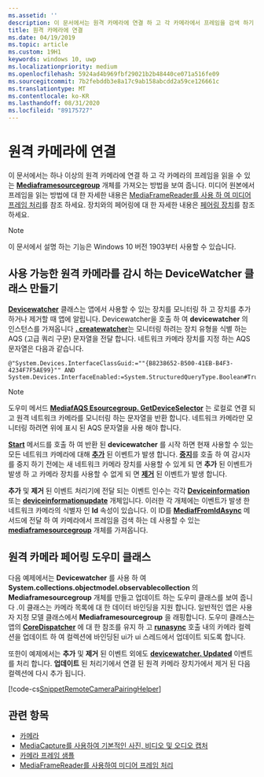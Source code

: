 ```yaml
---
ms.assetid: ''
description: 이 문서에서는 원격 카메라에 연결 하 고 각 카메라에서 프레임을 검색 하기 위해 MediaFrameSourceGroup을 가져오는 방법을 보여 줍니다.
title: 원격 카메라에 연결
ms.date: 04/19/2019
ms.topic: article
ms.custom: 19H1
keywords: windows 10, uwp
ms.localizationpriority: medium
ms.openlocfilehash: 5924ad4b969fbf29021b2b48440ce071a516fe09
ms.sourcegitcommit: 7b2febddb3e8a17c9ab158abcdd2a59ce126661c
ms.translationtype: MT
ms.contentlocale: ko-KR
ms.lasthandoff: 08/31/2020
ms.locfileid: "89175727"
---
```

# <a name="connect-to-remote-cameras"></a>원격 카메라에 연결

이 문서에서는 하나 이상의 원격 카메라에 연결 하 고 각 카메라의 프레임을 읽을 수 있는 [**Mediaframesourcegroup**](/uwp/api/Windows.Media.Capture.Frames.MediaFrameSourceGroup) 개체를 가져오는 방법을 보여 줍니다. 미디어 원본에서 프레임을 읽는 방법에 대 한 자세한 내용은 [MediaFrameReader를 사용 하 여 미디어 프레임 처리](process-media-frames-with-mediaframereader.md)를 참조 하세요. 장치와의 페어링에 대 한 자세한 내용은 [페어링 장치](../devices-sensors/pair-devices.md)를 참조 하세요.

> [!NOTE] 
> 이 문서에서 설명 하는 기능은 Windows 10 버전 1903부터 사용할 수 있습니다.

## <a name="create-a-devicewatcher-class-to-watch-for-available-remote-cameras"></a>사용 가능한 원격 카메라를 감시 하는 DeviceWatcher 클래스 만들기

[**Devicewatcher**](/uwp/api/windows.devices.enumeration.devicewatcher) 클래스는 앱에서 사용할 수 있는 장치를 모니터링 하 고 장치를 추가 하거나 제거할 때 앱에 알립니다. Devicewatcher을 호출 하 여 **devicewatcher** 의 인스턴스를 가져옵니다 [**. createwatcher**](/uwp/api/windows.devices.enumeration.deviceinformation.createwatcher#Windows_Devices_Enumeration_DeviceInformation_CreateWatcher_System_String_)는 모니터링 하려는 장치 유형을 식별 하는 AQS (고급 쿼리 구문) 문자열을 전달 합니다. 네트워크 카메라 장치를 지정 하는 AQS 문자열은 다음과 같습니다.

```
@"System.Devices.InterfaceClassGuid:=""{B8238652-B500-41EB-B4F3-4234F7F5AE99}"" AND System.Devices.InterfaceEnabled:=System.StructuredQueryType.Boolean#True"
```

> [!NOTE] 
> 도우미 메서드 [**MediafAQS Esourcegroup. GetDeviceSelector**](/uwp/api/windows.media.capture.frames.mediaframesourcegroup.getdeviceselector) 는 로컬로 연결 되 고 원격 네트워크 카메라를 모니터링 하는 문자열을 반환 합니다. 네트워크 카메라만 모니터링 하려면 위에 표시 된 AQS 문자열을 사용 해야 합니다.


[**Start**](/uwp/api/windows.devices.enumeration.devicewatcher.start) 메서드를 호출 하 여 반환 된 **devicewatcher** 를 시작 하면 현재 사용할 수 있는 모든 네트워크 카메라에 대해 [**추가**](/uwp/api/windows.devices.enumeration.devicewatcher.added) 된 이벤트가 발생 합니다. [**중지**](/uwp/api/windows.devices.enumeration.devicewatcher.stop)를 호출 하 여 감시자를 중지 하기 전에는 새 네트워크 카메라 장치를 사용할 수 있게 되 면 **추가** 된 이벤트가 발생 하 고 카메라 장치를 사용할 수 없게 되 면 [**제거**](/uwp/api/windows.devices.enumeration.devicewatcher.removed) 된 이벤트가 발생 합니다.

**추가** 및 **제거** 된 이벤트 처리기에 전달 되는 이벤트 인수는 각각 [**Deviceinformation**](/uwp/api/Windows.Devices.Enumeration.DeviceInformation) 또는 [**deviceinformationupdate**](/uwp/api/windows.devices.enumeration.deviceinformationupdate) 개체입니다. 이러한 각 개체에는 이벤트가 발생 한 네트워크 카메라의 식별자 인 **Id** 속성이 있습니다. 이 ID를 [**MediafFromIdAsync**](/uwp/api/windows.media.capture.frames.mediaframesourcegroup.fromidasync) 메서드에 전달 하 여 카메라에서 프레임을 검색 하는 데 사용할 수 있는 [**mediaframesourcegroup**](/uwp/api/windows.media.capture.frames.mediaframesourcegroup.fromidasync) 개체를 가져옵니다.

## <a name="remote-camera-pairing-helper-class"></a>원격 카메라 페어링 도우미 클래스

다음 예제에서는 **Devicewatcher** 를 사용 하 여 **System.collections.objectmodel.observablecollection** 의 **Mediaframesourcegroup** 개체를 만들고 업데이트 하는 도우미 클래스를 보여 줍니다 .이 클래스는 카메라 목록에 대 한 데이터 바인딩을 지원 합니다. 일반적인 앱은 사용자 지정 모델 클래스에서 **Mediaframesourcegroup** 을 래핑합니다. 도우미 클래스는 앱의 [**CoreDispatcher**](/uwp/api/Windows.UI.Core.CoreDispatcher) 에 대 한 참조를 유지 하 고 [**runasync**](/uwp/api/windows.ui.core.coredispatcher.runasync) 호출 내의 카메라 컬렉션을 업데이트 하 여 컬렉션에 바인딩된 ui가 ui 스레드에서 업데이트 되도록 합니다.

또한이 예제에서는 **추가** 및 **제거** 된 이벤트 외에도 [**devicewatcher. Updated**](/uwp/api/windows.devices.enumeration.devicewatcher.updated) 이벤트를 처리 합니다. **업데이트** 된 처리기에서 연결 된 원격 카메라 장치가에서 제거 된 다음 컬렉션에 다시 추가 됩니다.

[!code-cs[SnippetRemoteCameraPairingHelper](./code/Frames_Win10/Frames_Win10/RemoteCameraPairingHelper.cs#SnippetRemoteCameraPairingHelper)]


## <a name="related-topics"></a>관련 항목

* [카메라](camera.md)
* [MediaCapture를 사용하여 기본적인 사진, 비디오 및 오디오 캡처](basic-photo-video-and-audio-capture-with-MediaCapture.md)
* [카메라 프레임 샘플](https://github.com/Microsoft/Windows-universal-samples/tree/master/Samples/CameraFrames)
* [MediaFrameReader를 사용하여 미디어 프레임 처리](process-media-frames-with-mediaframereader.md)
 

 